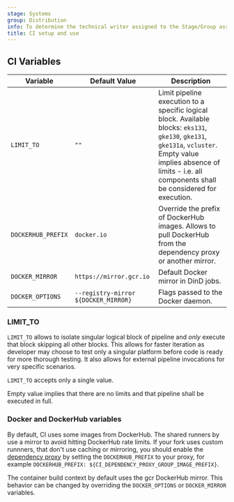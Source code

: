 ```yaml
---
stage: Systems
group: Distribution
info: To determine the technical writer assigned to the Stage/Group associated with this page, see https://handbook.gitlab.com/handbook/product/ux/technical-writing/#assignments
title: CI setup and use
---
```


## CI Variables

| Variable   | Default Value | Description                                                                                                              |
|------------|---------------|--------------------------------------------------------------------------------------------------------------------------|
| `LIMIT_TO` | `""`          | Limit pipeline execution to a specific logical block. Available blocks: `eks131`, `gke130`, `gke131`, `gke131a`, `vcluster`. Empty value implies absence of limits - i.e. all components shall be considered for execution. |
| `DOCKERHUB_PREFIX` | `docker.io` | Override the prefix of DockerHub images. Allows to pull DockerHub from the dependency proxy or another mirror. |
| `DOCKER_MIRROR` | `https://mirror.gcr.io` | Default Docker mirror in DinD jobs. |
| `DOCKER_OPTIONS` | `--registry-mirror ${DOCKER_MIRROR}` | Flags passed to the Docker daemon. |

### LIMIT_TO

`LIMIT_TO` allows to isolate singular logical block of pipeline and *only* execute that block skipping all other blocks. This allows for faster iteration as developer may choose to test only a singular platform before code is ready for more thorough testing. It also allows for external pipeline invocations for very specific scenarios.

`LIMIT_TO` accepts only a single value.

Empty value implies that there are no limits and that pipeline shall be executed in full.

### Docker and DockerHub variables

By default, CI uses some images from DockerHub. The shared runners by use a
mirror to avoid hitting DockerHub rate limits. If your fork uses custom
runnners, that don't use caching or mirroring, you should enable the [dependency proxy](https://docs.gitlab.com/user/packages/dependency_proxy/)
by setting the `DOCKERHUB_PREFIX` to your proxy, for example
`DOCKERHUB_PREFIX: ${CI_DEPENDENCY_PROXY_GROUP_IMAGE_PREFIX}`.

The container build context by default uses the gcr DockerHub mirror. This
behavior can be changed by overriding the `DOCKER_OPTIONS` or `DOCKER_MIRROR`
variables.
